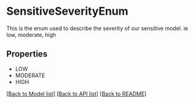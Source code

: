 # SensitiveSeverityEnum

This is the enum used to describe the severity of our sensitive model. ie low, moderate, high

## Properties
- LOW
- MODERATE
- HIGH

[[Back to Model list]](../README.md#documentation-for-models) [[Back to API list]](../README.md#documentation-for-api-endpoints) [[Back to README]](../README.md)


